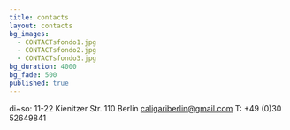 ```yaml
---
title: contacts
layout: contacts
bg_images: 
  - CONTACTsfondo1.jpg
  - CONTACTsfondo2.jpg
  - CONTACTsfondo3.jpg
bg_duration: 4000
bg_fade: 500
published: true
---
```


di~so: 11-22
Kienitzer Str. 110
Berlin
caligariberlin@gmail.com
T: +49 (0)30 52649841